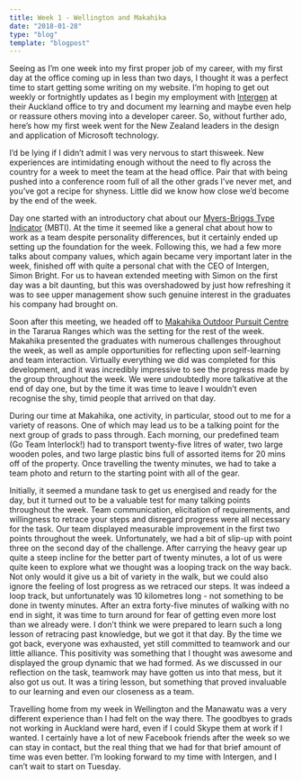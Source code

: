 ```yaml
---
title: Week 1 - Wellington and Makahika
date: "2018-01-28"
type: "blog"
template: "blogpost"
---
```


Seeing as I’m one week into my first proper job of my career, with my first day at the office coming up in less than two days, I thought it was a perfect time to start getting some writing on my website. I’m hoping to get out weekly or fortnightly updates as I begin my employment with [Intergen](https://www.intergen.co.nz) at their Auckland office to try and document my learning and maybe even help or reassure others moving into a developer career. So, without further ado, here’s how my first week went for the New Zealand leaders in the design and application of Microsoft technology.

I’d be lying if I didn’t admit I was very nervous to start thisweek. New experiences are intimidating enough without the need to fly across the country for a week to meet the team at the head office. Pair that with being pushed into a conference room full of all the other grads I’ve never met, and you’ve got a recipe for shyness. Little did we know how close we’d become by the end of the week.

Day one started with an introductory chat about our [Myers-Briggs Type Indicator](https://www.16personalities.com/free-personality-test) (MBTI). At the time it seemed like a general chat about how to work as a team despite personality differences, but it certainly ended up setting up the foundation for the week. Following this, we had a few more talks about company values, which again became very important later in the week, finished off with quite a personal chat with the CEO of Intergen, Simon Bright. For us to havean extended meeting with Simon on the first day was a bit daunting, but this was overshadowed by just how refreshing it was to see upper management show such genuine interest in the graduates his company had brought on.

Soon after this meeting, we headed off to [Makahika Outdoor Pursuit Centre](http://www.makahika.co.nz) in the Tararua Ranges which was the setting for the rest of the week. Makahika presented the graduates with numerous challenges throughout the week, as well as ample opportunities for reflecting upon self-learning and team interaction. Virtually everything we did was completed for this development, and it was incredibly impressive to see the progress made by the group throughout the week. We were undoubtedly more talkative at the end of day one, but by the time it was time to leave I wouldn’t even recognise the shy, timid people that arrived on that day.

During our time at Makahika, one activity, in particular, stood out to me for a variety of reasons. One of which may lead us to be a talking point for the next group of grads to pass through. Each morning, our predefined team (Go Team Interlock!) had to transport twenty-five litres of water, two large wooden poles, and two large plastic bins full of assorted items for 20 mins off of the property. Once travelling the twenty minutes, we had to take a team photo and return to the starting point with all of the gear.

Initially, it seemed a mundane task to get us energised and ready for the day, but it turned out to be a valuable test for many talking points throughout the week. Team communication, elicitation of requirements, and willingness to retrace your steps and disregard progress were all necessary for the task. Our team displayed measurable improvement in the first two points throughout the week. Unfortunately, we had a bit of slip-up with point three on the second day of the challenge. After carrying the heavy gear up quite a steep incline for the better part of twenty minutes, a lot of us were quite keen to explore what we thought was a looping track on the way back. Not only would it give us a bit of variety in the walk, but we could also ignore the feeling of lost progress as we retraced our steps. It was indeed a loop track, but unfortunately was 10 kilometres long - not something to be done in twenty minutes. After an extra forty-five minutes of walking with no end in sight, it was time to turn around for fear of getting even more lost than we already were. I don’t think we were prepared to learn such a long lesson of retracing past knowledge, but we got it that day. By the time we got back, everyone was exhausted, yet still committed to teamwork and our little alliance. This positivity was something that I thought was awesome and displayed the group dynamic that we had formed. As we discussed in our reflection on the task, teamwork may have gotten us into that mess, but it also got us out. It was a tiring lesson, but something that proved invaluable to our learning and even our closeness as a team.

Travelling home from my week in Wellington and the Manawatu was a very different experience than I had felt on the way there. The goodbyes to grads not working in Auckland were hard, even if I could Skype them at work if I wanted. I certainly have a lot of new Facebook friends after the week so we can stay in contact, but the real thing that we had for that brief amount of time was even better. I’m looking forward to my time with Intergen, and I can’t wait to start on Tuesday.
